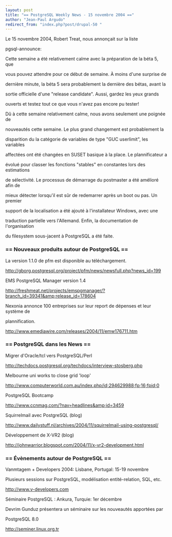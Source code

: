 ```yaml
---
layout: post
title: "== PostgreSQL Weekly News - 15 novembre 2004 =="
author: "Jean-Paul Argudo"
redirect_from: "index.php?post/drupal-50 "
---
```



<p>

Le 15 novembre 2004, Robert Treat, nous annonçait sur la liste

pgsql-announce:</p>

<p>

Cette semaine a été relativement calme avec la préparation de la béta 5, que

vous pouvez attendre pour ce début de semaine. À moins d'une surprise de

dernière minute, la béta 5 sera probablement la dernière des bétas, avant la

sortie officielle d'une "release candidate". Aussi, gardez les yeux grands

ouverts et testez tout ce que vous n'avez pas encore pu tester!

</p>

<p>

Dû à cette semaine relativement calme, nous avons seulement une poignée de

nouveautés cette semaine. Le plus grand changement est probablement la

disparition du la catégorie de variables de type "GUC userlimit", les variables

affectées ont été changées en SUSET basique à la place. Le plannificateur a

évolué pour classer les fonctions "stables" en constantes lors des estimations

de sélectivité. Le processus de démarrage du postmaster a été amélioré afin de

mieux détecter lorsqu'il est sûr de redemarrer après un boot ou pas. Un premier

support de la localisation a été ajouté à l'installateur Windows, avec une

traduction partielle vers l'Allemand. Enfin, la documentation de l'organisation

du filesystem sous-jacent à PostgreSQL a été faite.

</p>

<!--more-->


<h3>== Nouveaux produits autour de PostgreSQL ==</h3>

<p>

La version 1.1.0 de pfm est disponible au téléchargement.<br />

<a href="http://gborg.postgresql.org/project/pfm/news/newsfull.php?news_id=199">

http://gborg.postgresql.org/project/pfm/news/newsfull.php?news_id=199

</a>

</p>

<p>EMS PostgreSQL Manager version 1.4<br />

<a href="http://freshmeat.net/projects/emspgmanager/?branch_id=39341&amp;release_id=178604">

http://freshmeat.net/projects/emspgmanager/?branch_id=39341&amp;release_id=178604

</a>

</p>

<p>

Nexonia annonce 100 entreprises sur leur report de dépenses et leur système de

plannification.<br />

<a href="http://www.emediawire.com/releases/2004/11/emw176711.htm">

http://www.emediawire.com/releases/2004/11/emw176711.htm

</a>

</p>

<h3>== PostgreSQL dans les News ==</h3>

<p>

Migrer d'Oracle/tcl vers PostgreSQL/Perl<br />

<a href="http://techdocs.postgresql.org/techdocs/interview-stosberg.php">

http://techdocs.postgresql.org/techdocs/interview-stosberg.php

</a>

</p>

<p>

Melbourne uni works to close grid 'loop'<br />

<a href="http://www.computerworld.com.au/index.php/id;294629988;fp;16;fpid;0">

http://www.computerworld.com.au/index.php/id;294629988;fp;16;fpid;0

</a>

</p>

<p>

PostgreSQL Bootcamp<br />

<a href="http://www.ccnmag.com/?nav=headlines&amp;id=3459">

http://www.ccnmag.com/?nav=headlines&amp;id=3459

</a>

</p>

<p>

Squirrelmail avec PostgreSQL (blog)<br />

<a href="http://www.dailystuff.nl/archives/2004/11/squirrelmail-using-postgresql/">

http://www.dailystuff.nl/archives/2004/11/squirrelmail-using-postgresql/

</a>

</p>

<p>

Développement de X-VR2 (blog)<br />

<a href="http://johnwarrior.blogspot.com/2004/11/x-vr2-development.html">

http://johnwarrior.blogspot.com/2004/11/x-vr2-development.html

</a>

</p>

<h3>== Évènements autour de PostgreSQL ==</h3>

<p>

Vanmtagem + Developers 2004: Lisbane, Portugal: 15-19 novembre<br />

Plusieurs sessions sur PostgreSQL, modélisation entité-relation, SQL, etc.<br />

<a href="http://www.v-developers.com">

http://www.v-developers.com

</a>

</p>

<p>

Séminaire PostgreSQL : Ankura, Turquie: 1er décembre<br />

Devrim Gunduz présentera un séminaire sur les nouveautés apportées par

PostgreSQL 8.0<br />

<a href="http://seminer.linux.org.tr">

http://seminer.linux.org.tr

</a>

</p>